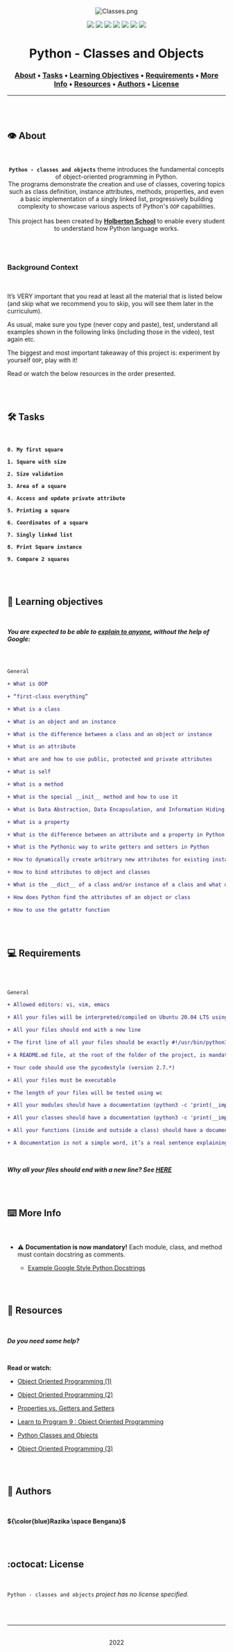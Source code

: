 <div align="center">
<br>

![Classes.png](README-image/classes.png)

</div>


<p align="center">
<img src="https://img.shields.io/badge/-PYTHON-yellow">
<img src="https://img.shields.io/badge/-Linux-lightgrey">
<img src="https://img.shields.io/badge/-WSL-brown">
<img src="https://img.shields.io/badge/-Ubuntu%2020.04.4%20LTS-orange">
<img src="https://img.shields.io/badge/-JetBrains-blue">
<img src="https://img.shields.io/badge/-Holberton%20School-red">
<img src="https://img.shields.io/badge/License-not%20specified-brightgreen">
</p>


<h1 align="center"> Python - Classes and Objects </h1>


<h3 align="center">
<a href="https://github.com/RazikaBengana/holbertonschool-higher_level_programming/tree/main/python-classes#eye-about">About</a> •
<a href="https://github.com/RazikaBengana/holbertonschool-higher_level_programming/tree/main/python-classes#hammer_and_wrench-tasks">Tasks</a> •
<a href="https://github.com/RazikaBengana/holbertonschool-higher_level_programming/tree/main/python-classes#memo-learning-objectives">Learning Objectives</a> •
<a href="https://github.com/RazikaBengana/holbertonschool-higher_level_programming/tree/main/python-classes#computer-requirements">Requirements</a> •
<a href="https://github.com/RazikaBengana/holbertonschool-higher_level_programming/tree/main/python-classes#keyboard-more-info">More Info</a> •
<a href="https://github.com/RazikaBengana/holbertonschool-higher_level_programming/tree/main/python-classes#mag_right-resources">Resources</a> •
<a href="https://github.com/RazikaBengana/holbertonschool-higher_level_programming/tree/main/python-classes#bust_in_silhouette-authors">Authors</a> •
<a href="https://github.com/RazikaBengana/holbertonschool-higher_level_programming/tree/main/python-classes#octocat-license">License</a>
</h3>

---

<!-- ------------------------------------------------------------------------------------------------- -->

<br>
<br>

## :eye: About

<br>

<div align="center">

**`Python - classes and objects`** theme introduces the fundamental concepts of object-oriented programming in Python.
<br>
The programs demonstrate the creation and use of classes, covering topics such as class definition, instance attributes, methods, properties, and even a basic implementation of a singly linked list, progressively building complexity to showcase various aspects of Python's `OOP` capabilities.
<br>
<br>
This project has been created by **[Holberton School](https://www.holbertonschool.com/about-holberton)** to enable every student to understand how Python language works.

</div>

<br>
<br>

### Background Context

<br>

It’s VERY important that you read at least all the material that is listed below (and skip what we recommend you to skip, you will see them later in the curriculum).

As usual, make sure you type (never copy and paste), test, understand all examples shown in the following links (including those in the video), test again etc. 

The biggest and most important takeaway of this project is: experiment by yourself `OOP`, play with it!

Read or watch the below resources in the order presented.

<br>
<br>

<!-- ------------------------------------------------------------------------------------------------- -->

## :hammer_and_wrench: Tasks

<br>

**`0. My first square`**

**`1. Square with size`**

**`2. Size validation`**

**`3. Area of a square`**

**`4. Access and update private attribute`**

**`5. Printing a square`**

**`6. Coordinates of a square`**

**`7. Singly linked list`**

**`8. Print Square instance`**

**`9. Compare 2 squares`**

<br>
<br>

<!-- ------------------------------------------------------------------------------------------------- -->

## :memo: Learning objectives

<br>

**_You are expected to be able to [explain to anyone](https://fs.blog/feynman-learning-technique/), without the help of Google:_**

<br>

```diff

General

+ What is OOP

+ “first-class everything”

+ What is a class

+ What is an object and an instance

+ What is the difference between a class and an object or instance

+ What is an attribute

+ What are and how to use public, protected and private attributes

+ What is self

+ What is a method

+ What is the special __init__ method and how to use it

+ What is Data Abstraction, Data Encapsulation, and Information Hiding

+ What is a property

+ What is the difference between an attribute and a property in Python

+ What is the Pythonic way to write getters and setters in Python

+ How to dynamically create arbitrary new attributes for existing instances of a class

+ How to bind attributes to object and classes

+ What is the __dict__ of a class and/or instance of a class and what does it contain

+ How does Python find the attributes of an object or class

+ How to use the getattr function

```

<br>
<br>

<!-- ------------------------------------------------------------------------------------------------- -->

## :computer: Requirements

<br>

```diff

General

+ Allowed editors: vi, vim, emacs

+ All your files will be interpreted/compiled on Ubuntu 20.04 LTS using python3 (version 3.8.5)

+ All your files should end with a new line

+ The first line of all your files should be exactly #!/usr/bin/python3

+ A README.md file, at the root of the folder of the project, is mandatory

+ Your code should use the pycodestyle (version 2.7.*)

+ All your files must be executable

+ The length of your files will be tested using wc

+ All your modules should have a documentation (python3 -c 'print(__import__("my_module").__doc__)')

+ All your classes should have a documentation (python3 -c 'print(__import__("my_module").MyClass.__doc__)')

+ All your functions (inside and outside a class) should have a documentation (python3 -c 'print(__import__("my_module").my_function.__doc__)' and python3 -c 'print(__import__("my_module").MyClass.my_function.__doc__)')

+ A documentation is not a simple word, it’s a real sentence explaining what’s the purpose of the module, class or method (the length of it will be verified)

```

<br>

**_Why all your files should end with a new line? See [HERE](https://unix.stackexchange.com/questions/18743/whats-the-point-in-adding-a-new-line-to-the-end-of-a-file/18789)_**

<br>
<br>

<!-- ------------------------------------------------------------------------------------------------- -->

## :keyboard: More Info

<br>

- :warning: **Documentation is now mandatory!** Each module, class, and method must contain docstring as comments.

  - [Example Google Style Python Docstrings](https://sphinxcontrib-napoleon.readthedocs.io/en/latest/example_google.html)

<br>
<br>

<!-- ------------------------------------------------------------------------------------------------- -->

## :mag_right: Resources

<br>

**_Do you need some help?_**

<br>

**Read or watch:**

* [Object Oriented Programming (1)](https://python.swaroopch.com/oop.html)

* [Object Oriented Programming (2)](https://python-course.eu/oop/object-oriented-programming.php)

* [Properties vs. Getters and Setters](https://python-course.eu/oop/properties-vs-getters-and-setters.php)

* [Learn to Program 9 : Object Oriented Programming](https://www.youtube.com/watch?v=1AGyBuVCTeE&)

* [Python Classes and Objects](https://www.youtube.com/watch?v=apACNr7DC_s)

* [Object Oriented Programming (3)](https://www.youtube.com/watch?v=-DP1i2ZU9gk)

<br>
<br>

<!-- ------------------------------------------------------------------------------------------------- -->

## :bust_in_silhouette: Authors

<br>

**${\color{blue}Razika \space Bengana}$**

<br>
<br>

<!-- ------------------------------------------------------------------------------------------------- -->

## :octocat: License

<br>

```Python - classes and objects``` _project has no license specified._

<br>
<br>

---

<p align="center"><br>2022</p>